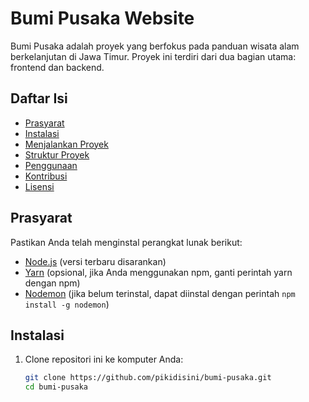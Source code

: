 # Bumi Pusaka Website

Bumi Pusaka adalah proyek yang berfokus pada panduan wisata alam berkelanjutan di Jawa Timur. Proyek ini terdiri dari dua bagian utama: frontend dan backend.

## Daftar Isi

- [Prasyarat](#prasyarat)
- [Instalasi](#instalasi)
- [Menjalankan Proyek](#menjalankan-proyek)
- [Struktur Proyek](#struktur-proyek)
- [Penggunaan](#penggunaan)
- [Kontribusi](#kontribusi)
- [Lisensi](#lisensi)

## Prasyarat

Pastikan Anda telah menginstal perangkat lunak berikut:

- [Node.js](https://nodejs.org/) (versi terbaru disarankan)
- [Yarn](https://yarnpkg.com/getting-started/install) (opsional, jika Anda menggunakan npm, ganti perintah yarn dengan npm)
- [Nodemon](https://www.npmjs.com/package/nodemon) (jika belum terinstal, dapat diinstal dengan perintah `npm install -g nodemon`)

## Instalasi

1. Clone repositori ini ke komputer Anda:

   ```sh
   git clone https://github.com/pikidisini/bumi-pusaka.git
   cd bumi-pusaka
